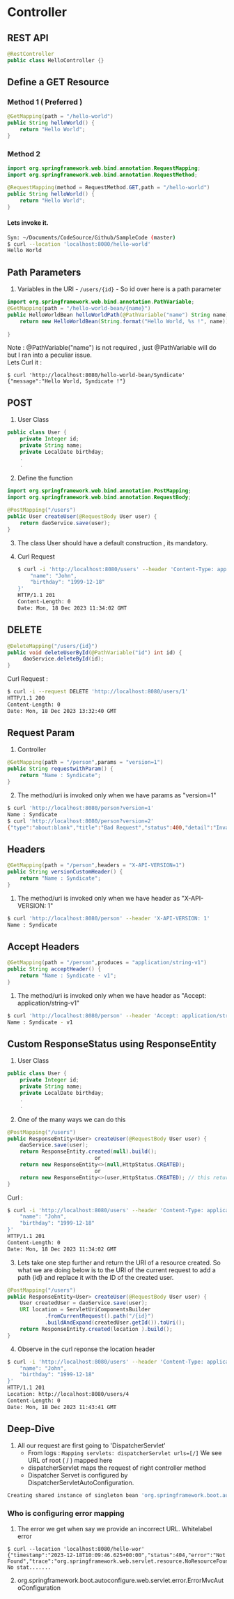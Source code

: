 # Controller

## REST API 

```java
@RestController
public class HelloController {}
```
## Define a GET Resource
### Method 1 ( Preferred ) 

```java
@GetMapping(path = "/hello-world")
public String helloWorld() {
	return "Hello World";
}
```

### Method 2

```java
import org.springframework.web.bind.annotation.RequestMapping;
import org.springframework.web.bind.annotation.RequestMethod;

@RequestMapping(method = RequestMethod.GET,path = "/hello-world")
public String helloWorld() {
	return "Hello World";
}
```

#### Lets invoke it.

```bash
Syn: ~/Documents/CodeSource/Github/SampleCode (master)
$ curl --location 'localhost:8080/hello-world'
Hello World
```

## Path Parameters

1. Variables in the URI - `/users/{id}` - So id over here is a path parameter
```java
import org.springframework.web.bind.annotation.PathVariable;
@GetMapping(path = "/hello-world-bean/{name}")
public HelloWorldBean helloWorldPath(@PathVariable("name") String name) {
	return new HelloWorldBean(String.format("Hello World, %s !", name));
	
}
```
Note : @PathVariable("name") is not required , just  @PathVariable will do but I ran into a peculiar issue.\
Lets Curl it : 

```
$ curl 'http://localhost:8080/hello-world-bean/Syndicate'
{"message":"Hello World, Syndicate !"}
```

## POST 

1. User Class 

```java
public class User {
	private Integer id;
	private String name;
	private LocalDate birthday;
    .
    .
```

2. Define the function

```java
import org.springframework.web.bind.annotation.PostMapping;
import org.springframework.web.bind.annotation.RequestBody;

@PostMapping("/users")
public User createUser(@RequestBody User user) {
	return daoService.save(user);
}
```

3. The class User should have a default construction , its mandatory.
4. Curl Request
	
	```bash
	$ curl -i 'http://localhost:8080/users' --header 'Content-Type: application/json' --data '{
	    "name": "John",
	    "birthday": "1999-12-18"
	}'
	HTTP/1.1 201 
	Content-Length: 0
	Date: Mon, 18 Dec 2023 11:34:02 GMT
	```

## DELETE

```java
@DeleteMapping("/users/{id}")
public void deleteUserById(@PathVariable("id") int id) {
	 daoService.deleteById(id);
}
```
Curl Request :
```bash
$ curl -i --request DELETE 'http://localhost:8080/users/1'
HTTP/1.1 200 
Content-Length: 0
Date: Mon, 18 Dec 2023 13:32:40 GMT

```
## Request Param

1. Controller 
```java
@GetMapping(path = "/person",params = "version=1")
public String requestwithParam() {
	return "Name : Syndicate";
}
```
2. The method/uri is invoked only when we have params as "version=1"

```bash
$ curl 'http://localhost:8080/person?version=1'
Name : Syndicate
$ curl 'http://localhost:8080/person?version=2'
{"type":"about:blank","title":"Bad Request","status":400,"detail":"Invalid request parameters.","instance":"/person"}
```

## Headers

```java
@GetMapping(path = "/person",headers = "X-API-VERSION=1")
public String versionCustomHeader() {
	return "Name : Syndicate";
}
```
1. The method/uri is invoked only when we have header as "X-API-VERSION: 1"

```bash
$ curl 'http://localhost:8080/person' --header 'X-API-VERSION: 1'
Name : Syndicate
```

## Accept Headers

```java
@GetMapping(path = "/person",produces = "application/string-v1")
public String acceptHeader() {
	return "Name : Syndicate - v1";
}
```
1. The method/uri is invoked only when we have header as "Accept: application/string-v1"

```bash
$ curl 'http://localhost:8080/person' --header 'Accept: application/string-v1'
Name : Syndicate - v1
```


## Custom ResponseStatus using ResponseEntity

1. User Class 

```java
public class User {
	private Integer id;
	private String name;
	private LocalDate birthday;
    .
    .
```

2. One of the many ways we can do this

```java
@PostMapping("/users")
public ResponseEntity<User> createUser(@RequestBody User user) {
	daoService.save(user);
	return ResponseEntity.created(null).build();
                            or
    return new ResponseEntity<>(null,HttpStatus.CREATED);
                            or
    return new ResponseEntity<>(user,HttpStatus.CREATED); // this returns the user(json) as well
}
```
Curl :
```bash
$ curl -i 'http://localhost:8080/users' --header 'Content-Type: application/json' --data '{
    "name": "John",
    "birthday": "1999-12-18"
}'
HTTP/1.1 201 
Content-Length: 0
Date: Mon, 18 Dec 2023 11:34:02 GMT
```

3. Lets take one step further and return the URI of a resource created. So what we are doing below is to the URI of the current request to add a path {id} and replace it with the ID of the created user.

```java
@PostMapping("/users")
public ResponseEntity<User> createUser(@RequestBody User user) {
	User createdUser = daoService.save(user);
	URI location = ServletUriComponentsBuilder
			.fromCurrentRequest().path("/{id}")
			.buildAndExpand(createdUser.getId()).toUri();
	return ResponseEntity.created(location ).build();
}
```

4. Observe in the curl reponse the location header

```bash
$ curl -i 'http://localhost:8080/users' --header 'Content-Type: application/json' --data '{
    "name": "John",
    "birthday": "1999-12-18"
}'
HTTP/1.1 201 
Location: http://localhost:8080/users/4
Content-Length: 0
Date: Mon, 18 Dec 2023 11:43:41 GMT
```

## Deep-Dive

1. All our request are first going to 'DispatcherServlet'
   - From logs : `Mapping servlets: dispatcherServlet urls=[/]` We see URL of root ( / ) mapped here
   - dispatcherServlet maps the request of right controller method
   - Dispatcher Servet is configured by DispatcherServletAutoConfiguration.

```bash
Creating shared instance of singleton bean 'org.springframework.boot.autoconfigure.web.servlet.DispatcherServletAutoConfiguration$DispatcherServletRegistrationConfiguration
```

### Who is configuring error mapping

1. The error we get when say we provide an incorrect URL. Whitelabel error

```
$ curl --location 'localhost:8080/hello-wor'
{"timestamp":"2023-12-18T10:09:46.625+00:00","status":404,"error":"Not Found","trace":"org.springframework.web.servlet.resource.NoResourceFoundException: No stat.......
```

2. org.springframework.boot.autoconfigure.web.servlet.error.ErrorMvcAutoConfiguration


